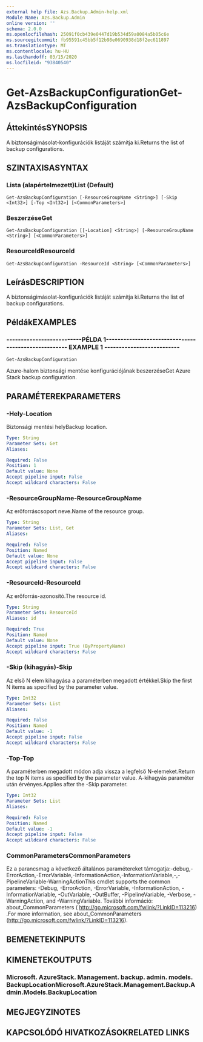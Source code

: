 ```yaml
---
external help file: Azs.Backup.Admin-help.xml
Module Name: Azs.Backup.Admin
online version: ''
schema: 2.0.0
ms.openlocfilehash: 25091f0cb439e0447d19b534d59a0084a5b05c6e
ms.sourcegitcommit: fb95591c45bb5f12b98e0690938d18f2ec611897
ms.translationtype: MT
ms.contentlocale: hu-HU
ms.lasthandoff: 03/15/2020
ms.locfileid: "93840540"
---
```

# <span data-ttu-id="b52b3-101">Get-AzsBackupConfiguration</span><span class="sxs-lookup"><span data-stu-id="b52b3-101">Get-AzsBackupConfiguration</span></span>

## <span data-ttu-id="b52b3-102">Áttekintés</span><span class="sxs-lookup"><span data-stu-id="b52b3-102">SYNOPSIS</span></span>
<span data-ttu-id="b52b3-103">A biztonságimásolat-konfigurációk listáját számítja ki.</span><span class="sxs-lookup"><span data-stu-id="b52b3-103">Returns the list of backup configurations.</span></span>

## <span data-ttu-id="b52b3-104">SZINTAXISA</span><span class="sxs-lookup"><span data-stu-id="b52b3-104">SYNTAX</span></span>

### <span data-ttu-id="b52b3-105">Lista (alapértelmezett)</span><span class="sxs-lookup"><span data-stu-id="b52b3-105">List (Default)</span></span>
```
Get-AzsBackupConfiguration [-ResourceGroupName <String>] [-Skip <Int32>] [-Top <Int32>] [<CommonParameters>]
```

### <span data-ttu-id="b52b3-106">Beszerzése</span><span class="sxs-lookup"><span data-stu-id="b52b3-106">Get</span></span>
```
Get-AzsBackupConfiguration [[-Location] <String>] [-ResourceGroupName <String>] [<CommonParameters>]
```

### <span data-ttu-id="b52b3-107">ResourceId</span><span class="sxs-lookup"><span data-stu-id="b52b3-107">ResourceId</span></span>
```
Get-AzsBackupConfiguration -ResourceId <String> [<CommonParameters>]
```

## <span data-ttu-id="b52b3-108">Leírás</span><span class="sxs-lookup"><span data-stu-id="b52b3-108">DESCRIPTION</span></span>
<span data-ttu-id="b52b3-109">A biztonságimásolat-konfigurációk listáját számítja ki.</span><span class="sxs-lookup"><span data-stu-id="b52b3-109">Returns the list of backup configurations.</span></span>

## <span data-ttu-id="b52b3-110">Példák</span><span class="sxs-lookup"><span data-stu-id="b52b3-110">EXAMPLES</span></span>

### <span data-ttu-id="b52b3-111">--------------------------PÉLDA 1--------------------------</span><span class="sxs-lookup"><span data-stu-id="b52b3-111">-------------------------- EXAMPLE 1 --------------------------</span></span>
```
Get-AzsBackupConfiguration
```

<span data-ttu-id="b52b3-112">Azure-halom biztonsági mentése konfigurációjának beszerzése</span><span class="sxs-lookup"><span data-stu-id="b52b3-112">Get Azure Stack backup configuration.</span></span>

## <span data-ttu-id="b52b3-113">PARAMÉTEREK</span><span class="sxs-lookup"><span data-stu-id="b52b3-113">PARAMETERS</span></span>

### <span data-ttu-id="b52b3-114">-Hely</span><span class="sxs-lookup"><span data-stu-id="b52b3-114">-Location</span></span>
<span data-ttu-id="b52b3-115">Biztonsági mentési hely</span><span class="sxs-lookup"><span data-stu-id="b52b3-115">Backup location.</span></span>

```yaml
Type: String
Parameter Sets: Get
Aliases: 

Required: False
Position: 1
Default value: None
Accept pipeline input: False
Accept wildcard characters: False
```

### <span data-ttu-id="b52b3-116">-ResourceGroupName</span><span class="sxs-lookup"><span data-stu-id="b52b3-116">-ResourceGroupName</span></span>
<span data-ttu-id="b52b3-117">Az erőforráscsoport neve.</span><span class="sxs-lookup"><span data-stu-id="b52b3-117">Name of the resource group.</span></span>

```yaml
Type: String
Parameter Sets: List, Get
Aliases: 

Required: False
Position: Named
Default value: None
Accept pipeline input: False
Accept wildcard characters: False
```

### <span data-ttu-id="b52b3-118">-ResourceId</span><span class="sxs-lookup"><span data-stu-id="b52b3-118">-ResourceId</span></span>
<span data-ttu-id="b52b3-119">Az erőforrás-azonosító.</span><span class="sxs-lookup"><span data-stu-id="b52b3-119">The resource id.</span></span>

```yaml
Type: String
Parameter Sets: ResourceId
Aliases: id

Required: True
Position: Named
Default value: None
Accept pipeline input: True (ByPropertyName)
Accept wildcard characters: False
```

### <span data-ttu-id="b52b3-120">-Skip (kihagyás)</span><span class="sxs-lookup"><span data-stu-id="b52b3-120">-Skip</span></span>
<span data-ttu-id="b52b3-121">Az első N elem kihagyása a paraméterben megadott értékkel.</span><span class="sxs-lookup"><span data-stu-id="b52b3-121">Skip the first N items as specified by the parameter value.</span></span>

```yaml
Type: Int32
Parameter Sets: List
Aliases: 

Required: False
Position: Named
Default value: -1
Accept pipeline input: False
Accept wildcard characters: False
```

### <span data-ttu-id="b52b3-122">-Top</span><span class="sxs-lookup"><span data-stu-id="b52b3-122">-Top</span></span>
<span data-ttu-id="b52b3-123">A paraméterben megadott módon adja vissza a legfelső N-elemeket.</span><span class="sxs-lookup"><span data-stu-id="b52b3-123">Return the top N items as specified by the parameter value.</span></span>
<span data-ttu-id="b52b3-124">A-kihagyás paraméter után érvényes.</span><span class="sxs-lookup"><span data-stu-id="b52b3-124">Applies after the -Skip parameter.</span></span>

```yaml
Type: Int32
Parameter Sets: List
Aliases: 

Required: False
Position: Named
Default value: -1
Accept pipeline input: False
Accept wildcard characters: False
```

### <span data-ttu-id="b52b3-125">CommonParameters</span><span class="sxs-lookup"><span data-stu-id="b52b3-125">CommonParameters</span></span>
<span data-ttu-id="b52b3-126">Ez a parancsmag a következő általános paramétereket támogatja:-debug,-ErrorAction,-ErrorVariable,-InformationAction,-InformationVariable,-,-PipelineVariable-WarningAction</span><span class="sxs-lookup"><span data-stu-id="b52b3-126">This cmdlet supports the common parameters: -Debug, -ErrorAction, -ErrorVariable, -InformationAction, -InformationVariable, -OutVariable, -OutBuffer, -PipelineVariable, -Verbose, -WarningAction, and -WarningVariable.</span></span> <span data-ttu-id="b52b3-127">További információ: about_CommonParameters ( http://go.microsoft.com/fwlink/?LinkID=113216) .</span><span class="sxs-lookup"><span data-stu-id="b52b3-127">For more information, see about_CommonParameters (http://go.microsoft.com/fwlink/?LinkID=113216).</span></span>

## <span data-ttu-id="b52b3-128">BEMENETEK</span><span class="sxs-lookup"><span data-stu-id="b52b3-128">INPUTS</span></span>

## <span data-ttu-id="b52b3-129">KIMENETEK</span><span class="sxs-lookup"><span data-stu-id="b52b3-129">OUTPUTS</span></span>

### <span data-ttu-id="b52b3-130">Microsoft. AzureStack. Management. backup. admin. models. BackupLocation</span><span class="sxs-lookup"><span data-stu-id="b52b3-130">Microsoft.AzureStack.Management.Backup.Admin.Models.BackupLocation</span></span>

## <span data-ttu-id="b52b3-131">MEGJEGYZI</span><span class="sxs-lookup"><span data-stu-id="b52b3-131">NOTES</span></span>

## <span data-ttu-id="b52b3-132">KAPCSOLÓDÓ HIVATKOZÁSOK</span><span class="sxs-lookup"><span data-stu-id="b52b3-132">RELATED LINKS</span></span>

